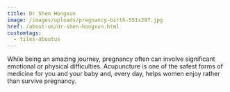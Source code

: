 ```yaml
---
title: Dr Shen Hongxun
image: /images/uploads/pregnancy-birth-551x297.jpg
href: /about-us/dr-shen-hongxun.html
customtags:
  - tiles-aboutus
---
```

While being an amazing journey, pregnancy often can involve significant emotional or physical difficulties. Acupuncture is one of the safest forms of medicine for you and your baby and, every day, helps women enjoy rather than survive pregnancy.
